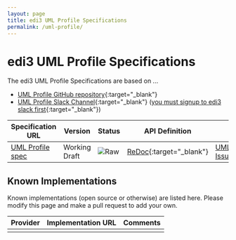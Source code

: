 ```yaml
---
layout: page
title: edi3 UML Profile Specifications
permalink: /uml-profile/
---
```


# edi3 UML Profile Specifications

The edi3 UML Profile Specifications are based on ...

* [UML Profile GitHub repository](https://github.com/edi3/edi3-uml-profile){:target="_blank"}
* [UML Profile Slack Channel](https://edi3.slack.com/messages/spec-uml-profile/){:target="_blank"} ([you must signup to edi3 slack first](https://chat.edi3.org/){:target="_blank"})

| Specification URL | Version | Status | API Definition | Issues List |
| ----------------- | ------  | ------ | -------------- | ----------- |
| [UML Profile spec](http://edi3.org/specs/edi3-uml-profile/master/) | Working Draft | ![Raw](http://rfc.unprotocols.org/spec:2/COSS/raw.svg) | [ReDoc](http://edi3.org/specs/edi3-uml-profile/master/redoc-static.html){:target="_blank"} |  [UML Profile Issues](https://github.com/edi3/edi3-uml-profile/issues){:target="_blank"}  |

## Known Implementations

Known implementations (open source or otherwise) are listed here.  Please modify this page and make a pull request to add your own.

|Provider|Implementation URL|Comments|
|--------|------------------|--------|
|  |  |  |

